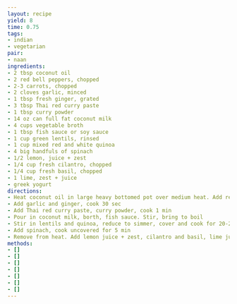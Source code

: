 ```yaml
---
layout: recipe
yield: 8
time: 0.75
tags:
- indian
- vegetarian
pair:
- naan
ingredients:
- 2 tbsp coconut oil
- 2 red bell peppers, chopped
- 2-3 carrots, chopped
- 2 cloves garlic, minced
- 1 tbsp fresh ginger, grated
- 3 tbsp Thai red curry paste
- 1 tbsp curry powder
- 14 oz can full fat coconut milk
- 4 cups vegetable broth
- 1 tbsp fish sauce or soy sauce
- 1 cup green lentils, rinsed
- 1 cup mixed red and white quinoa
- 4 big handfuls of spinach
- 1/2 lemon, juice + zest
- 1/4 cup fresh cilantro, chopped
- 1/4 cup fresh basil, chopped
- 1 lime, zest + juice
- greek yogurt
directions:
- Heat coconut oil in large heavy bottomed pot over medium heat. Add red pepper and carrots, cook 2-3 min
- Add garlic and ginger, cook 30 sec
- Add Thai red curry paste, curry powder, cook 1 min
- Pour in coconut milk, borth, fish sauce. Stir, bring to boil
- Stir in lentils and quinoa, reduce to simmer, cover and cook for 20-25 min or until lentils and quinoa done
- Add spinach, cook uncovered for 5 min
- Remove from heat. Add lemon juice + zest, cilantro and basil, lime juice + zest
methods:
- []
- []
- []
- []
- []
- []
- []
---
```

